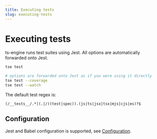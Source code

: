 ```yaml
---
title: Executing tests
slug: executing-tests
---
```


# Executing tests

ts-engine runs test suites using Jest. All options are automatically forwarded onto Jest.

```sh
tse test

# options are forwarded onto Jest as if you were using it directly
tse test --coverage
tse test --watch
```

The default test regex is:

```
(/__tests__/.*|(.|/)(test|spec)).(js|ts|jsx|tsx|mjs|cjs|es)?$
```

## Configuration

Jest and Babel configuration is supported, see [Configuration](/docs/configuration).
